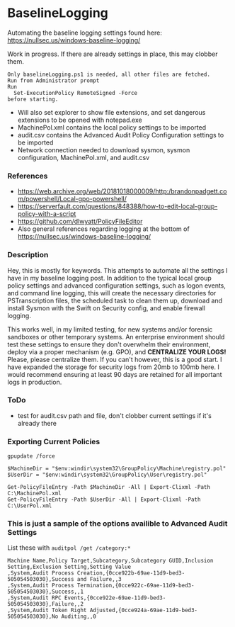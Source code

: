# BaselineLogging
Automating the baseline logging settings found here: https://nullsec.us/windows-baseline-logging/

Work in progress. If there are already settings in place, this may clobber them.

```
Only baselineLogging.ps1 is needed, all other files are fetched.
Run from Administrator prompt
Run
  Set-ExecutionPolicy RemoteSigned -Force
before starting.
```

* Will also set explorer to show file extensions, and set dangerous extensions to be opened with notepad.exe
* MachinePol.xml contains the local policy settings to be imported
* audit.csv contains the Advanced Audit Policy Configuration settings to be imported
* Network connection needed to download sysmon, sysmon configuration, MachinePol.xml, and audit.csv

### References
* https://web.archive.org/web/20181018000009/http:/brandonpadgett.com/powershell/Local-gpo-powershell/
* https://serverfault.com/questions/848388/how-to-edit-local-group-policy-with-a-script
* https://github.com/dlwyatt/PolicyFileEditor
* Also general references regarding logging at the bottom of https://nullsec.us/windows-baseline-logging/

### Description
Hey, this is mostly for keywords. This attempts to automate all the settings I have in my baseline logging post. In addition to the typical local group policy settings and advanced configuration settings, such as logon events, and command line logging, this will create the necessary directories for PSTranscription files, the scheduled task to clean them up, download and install Sysmon with the Swift on Security config, and enable firewall logging. 

This works well, in my limited testing, for new systems and/or forensic sandboxes or other temporary systems. An enterprise environment should test these settings to ensure they don't overwhelm their environment, deploy via a proper mechanism (e.g. GPO), and **CENTRALIZE YOUR LOGS!** Please, please centralize them. If you can't however, this is a good start. I have expanded the storage for security logs from 20mb to 100mb here. I would recommend ensuring at least 90 days are retained for all important logs in production.

### ToDo
* test for audit.csv path and file, don't clobber current settings if it's already there

### Exporting Current Policies
```
gpupdate /force

$MachineDir = "$env:windir\system32\GroupPolicy\Machine\registry.pol"
$UserDir = "$env:windir\system32\GroupPolicy\User\registry.pol"

Get-PolicyFileEntry -Path $MachineDir -All | Export-Clixml -Path C:\MachinePol.xml
Get-PolicyFileEntry -Path $UserDir -All | Export-Clixml -Path C:\UserPol.xml
```

### This is just a sample of the options availible to Advanced Audit Settings 
List these with `auditpol /get /category:*`
```
Machine Name,Policy Target,Subcategory,Subcategory GUID,Inclusion Setting,Exclusion Setting,Setting Value
,System,Audit Process Creation,{0cce922b-69ae-11d9-bed3-505054503030},Success and Failure,,3
,System,Audit Process Termination,{0cce922c-69ae-11d9-bed3-505054503030},Success,,1
,System,Audit RPC Events,{0cce922e-69ae-11d9-bed3-505054503030},Failure,,2
,System,Audit Token Right Adjusted,{0cce924a-69ae-11d9-bed3-505054503030},No Auditing,,0
```
